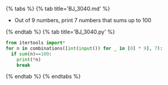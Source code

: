 {% tabs %}
{% tab title='BJ_3040.md' %}

* Out of 9 numbers, print 7 numbers that sums up to 100

{% endtab %}
{% tab title='BJ_3040.py' %}

```py
from itertools import*
for n in combinations([int(input()) for _ in [0] * 9], 7):
  if sum(n)==100:
    print(*n)
    break
```

{% endtab %}
{% endtabs %}